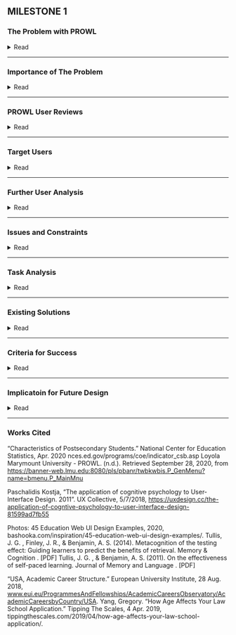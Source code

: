 <html>
<head>	
<link rel="stylesheet" href="projectstyle.css">
</head>	


## MILESTONE 1

### The Problem with PROWL

<details>
	<summary>Read</summary>
	
<h3> Design & Functionality </h3>

<p>Prowl is an important factor of student life for Loyola Marymount University. This is what makes the layout and functionality of the site significant. </p>	

<p>Prowl was created in the 90’s and has not been revised or updated since then, except for the change in logo. To sum the site up, it is very outdated.</p>



<p>The design of the site does not appeal to the human eye, there is no aesthetic, the navigation bar is rigid, and the text is too small. Considering the center of the retina does not have any blue cones, this makes the category text design weak. The information presentation is very close together, no dividers and mostly all the same color stacked on top of eachother. This can make finding what the user needs difficult. Not to mention, a few of the options are overlapping and can be confusing for which one does what. </p>

<p>The site’s menu is also located poorly for our peripheral vision as it is on the center right in blue with no background or button, when all of the navigation tabs are on the center left.</p>

<p>Instead of each navigation menu having a sub menu, it displays a bunch of bundled links all in blue and underlined. This makes it hard to distinguish if this is a link taking you out of prowl, or if it is leading to another page within the website. Also, the amount of blue links is overwhelming and there is way too much text. A lot of these categories can be merged into one page with the proper design. </p>


<p>Another problem with Prowl is the lack of a back button. Instead of going back one page to where you were previously, you have to return to the menu completely. This can be difficult for users who want to return to the previous page, but due to short-term memory, cannot remember the steps to get there. It feels like a maze that leads to a bunch of deadends. </p>


<p>Another aspect that is poorly implemented is there are no errors if you press submit after not selecting anything. It simply just refreshes the page, this could confuse people if they did not know there was input needed.</p>

<p>The site also sends you an email to reset your password every few months, this can be a nuisance as you cannot reuse any of the passwords you have used in the past. This is problematic as users will constantly forget their password or not remember which password is the new password, causing frustration.</p>

</details>

---

### Importance of The Problem

<details>
	<summary>Read</summary>


<p>- All students and faculty use PROWL for a variety of reasons. The primary use is registration.</p>
<p>- 95% of students and faculty surveyed stated that they were not satisfied with PROWL’s current state.</p>
<p>- PROWL is a very text-heavy, unintuitive design that not only is difficult to navigate, but also does little to cater to neurodiverse populations.</p>
<p>- PROWL is currently not optimized at all for mobile users. There is no support or format changes when viewing the website on a phone. </p>

</details>

---

### PROWL User Reviews
<details>
	<summary>Read</summary>
	
<h3>Students and professors we surveyed were asked why they are dissatisfied: </h3>

<p>- “Feels like I'm stuck in 2005, very text heavy, I just hate looking at it. Definitely needs an update or 2 to allow users to better navigate their excessive menus”</p>
<p>- “I don't understand how the categories are organized and navigating the interface is very unintuitive.”</p>
<p>- “Navigation through Banner is incredibly difficult, cannot open multiple tabs in Banner, it's always one tab and gets overwritten, searching through classes is difficult and not user friendly, neither is looking at the details of the courses.”</p>
<p>- “This tool is just terrible. From the very moment you log in, it is difficult to find what you need to do the work for which you accessed it”</p>
</details>

---

### Target Users

<details>
	<summary>Read</summary>

<h3>Primary Users</h3>

<p>LMU students are the primary users of PROWL. We fall into two subcategories: undergraduate students and law students.</p>
<p>Students are the most obvious set of primary users, as one of the four tabs on PROWL's current menu is labeled "student services." We use prowl to access incredibly important information about the status of various engagements at LMU.</p>

<p>LMU faculty should also be considered target users of PROWL. Several professors told us firsthand that they rely on it for many tasks. In fact, their frustration with the interface seemed much stronger than that of many students. It could be argued that professors are more impacted by the interface than students in the long term because they never graduate out of LMU. A common task that professors reported using PROWL for is accessing student records for academic advising.</p>

<h3> Secondary Users</h3>

<p>Many students, particularly younger students enrolled in LMU's undergraduate program, allow parents or guardians access to their student account. Parents navigating PROWL to help their child succeed in school should be taken into consideration, but they are secondary users because the system is not designed to manage parent information.</p>

<p>LMU staff who receive questions about the interface from LMU students may never interact with PROWL directly, but they should be considered secondary users because they require an understanding of the interface. In order to guide students effectively, staff, such as those working in the office or registrar, should have a thorough understanding of the tasks associated with their office. </p>

<h3>Other Stakeholders</h3>

<p>PROWL is the platform for a huge number of important tasks that students and faculty carry out at LMU. Because students and faculty are the core of university culture, all members of the current LMU community could be considered, at least, tertiary stakeholders in PROWL. Two examples of these stakeholders, who never interact with the interface but are influenced by it, would be high-level LMU administrators and staff working in campus maintenance. PROWL impacts the lives and schedules of students and faculty who, in turn, impact the jobs of these administrators and staff. LMU administrators may also have the final say in decisions about the interface.</p>
</details>

---

### Further User Analysis

<details>
	<summary>Read</summary>
	
<h3>Platform</h3>
	
<p>PROWL is accessible through any standard web browser to any user with the proper verification. This means that users will be accessing the page through personal mobile devices, personal computers, and the computers provided by LMU in public spaces. It should be noted here that PROWL is currently not formatted to function on a mobile web browser--a clear problem with the interface that should be addressed. </p>

<p>Please note that the above also applies to the "task environment."</p>
 
<h3>Location</h3>
	
<p>LMU has a main physical campus. However, because of PROWL's browser accessibility, the interface should not be designed with the only campus in mind. As we are seeing play out today, a large variety of circumstances can necessitate that students be able to use PROWL effectively from anywhere in the world. 
That said, PROWL should be designed with minimal noise alerts, as many students will be accessing it through university computers in designated quiet spaces.</p>

<p>Please note that the above also applies to the "task environment." </p>
	
<h3>Age</h3>

<p>The expected ages of various PROWL user demographics, based off of internet research, are as follows:</p>
<p>- Undergraduate students: under 25</p>
<p>- Law Students: 22 to 24</p>
<p>- Faculty: 55 on average</p>
<p>- Parents: likely in 40s or 50s</p>
  
<p>Undergraduate and law students are at a relatively young expected age. They will most likely be very familiar with electronic user interface conventions. However, the interface should not be streamlined so much that it alienates parents, faculty, and more mature LMU students. </p>
	
<h3>Economic Standing</h3>
	
<p>LMU is a private school, so it is safe to assume that many users of PROWL will be from an affluent background. Affluence will not impact the users' access to PROWL in any way.</p>
	
<p>There are also a large number of students receiving scholarships and/or financial aid to attend LMU. There is not much that can be done to help students who struggle with accessing PROWL through personal devices, but computers are provided for them by the university.</p>
	
<p>It may streamline PROWL to hide or remove the financial aid and scholarship sections of the interface for those they do not apply to. However, this may discourage them from accessing these resources should their circumstances change in the future. </p>
</details>

---

### Issues and Constraints 

<details>
	<summary>Read</summary>
	
<h3>Issues/Constraints</h3>

<p> The biggest constraint impacting the design of a new PROWL interface is the larger LMU interface within which PROWL exists. PROWL is accessed through the My LMU homepage and serves as a portal to numerous other pages in LMU's system. Many of the features on any given number of these pages may be more convenient to users as a part of PROWL. However, it is beyond the scope of this project to change the other pages. Having these features in multiple locations may create more confusion than is worth including them in PROWL. 
A new PROWL must also be able to integrate into LMU's human interface. PROWL's services should be available to users all-year-round, meaning the opportunity to retrain users on a new system is very slim. Even if the new system is intuitive, some confusion will inevitably arise when it replaces the old one. Therefore, the new system should maintain enough of the old system's architecture to remain as familiar as possible, without sacrificing design. </p>
</details>

---

### Task Analysis
<details>
	<summary>Read</summary>

<h3>Class Registration Task Analysis </h3>
<p>0: Register for classes</p>
<p>0.1: Log into Prowl</p>
<p>0.1.1: Go to myLMU</p>
<p>0.1.2: Enter username and password</p>
<p>0.1.3: Locate Prowl link</p>
<p>0.1.4: Click on the Prowl link</p>
<p>1: Get to registration page</p>
<p>1.1: Locate student services tab</p>
<p>1.2: Click on student services tab </p>
<p>1.3: Locate Registration hyperlink</p>
<p>1.4: Click on registration</p>
<p>2: Register for class</p>
<p>2.1: Click on Register for classes</p>
<p>2.2: Set term you want to register for</p>
<p>2.3: Search for classes</p>

<h3>View Student Records Task Analysis </h3>
<p>1: View Student Records</p>
<p>0: Log into Prowl</p>
<p>1: View Transcript</p>
<p>1.1: Locate student services tab</p>
<p>1.2: Click on student services tab</p>
<p>1.3: Locate view unofficial transcript</p>
<p>1.4: Click view unofficial transcript</p>
<p>1.5: Set transcript level to all levels</p>
<p>1.6: Set transcript type to unofficial transcript</p>
<p>1.7: Click submit</p>

<h3>Financial Aid Task Analysis </h3>
<p>2: Financial Aid</p>
<p>0: Log into Prowl</p>
<p>1: View financial aid award</p>
<p>1.1: Locate financial aid tab</p>
<p>1.2: Click on financial aid tab</p>
<p>1.3: Locate financial aid status</p>
<p>1.4: Click on financial aid status</p>
<p>1.5: Locate the sentence that says “You have been awarded financial aid which totals $blahblahblah”</p>
<p>2: View financial aid holds</p>
<p>2.1: Press browsers go back a page button</p>
<p>2.2: Locate financial aid requirements and financial aid holds</p>
<p>2.3: Click on financial aid requirements and financial aid holds</p>
<p>2.4: Locate financial aid holds</p>
<p>2.5: Click on financial aid holds</p>

<h3>Personal Information Task Analysis </h3>
<p>3: View University Id and update personal information</p>
<p>0: Log into Prowl</p>
<p>1: Find university Id</p>
<p>1.1: Locate personal information tab</p>
<p>1.2: Click on personal information tab</p>
<p>1.3: Locate View University ID Number/Law School Id</p>
<p>1.4: Click on View University ID number/Law School Id</p>
<p>2: Update Address(es) and Phone(s)</p>
<p>2.1: Click on browsers go back a page</p>
<p>2.2: Locate View/Update Address(es) and Phone(s)</p>
<p>2.3: Click on View/Update Address(es) and Phone(s)</p>
<p>2.4: Locate which address and or phone you want to update</p>
<p>2.5: Click on which you want to update</p>
<p>2.6: Input new information</p>
<p>2.7: Click submit</p>
<p>3: Update Emergency Contact information/ LMU Alert Information/ Ethnicity and Race Information</p>
<p>Similar to update address(es) and Phone(s) except you click on the specific hyperlink to view and or update the information</p>

<h3>New Prowl Task Analysis </h3>
<p>Log Into Prowl</p>
<p>1: Register for classes</p>
<p>1.1: Locate Register for classes button on home page</p>
<p>1.2: Click on Register for classes</p>
<p>2: View Student Records</p>
<p>2.1: Locate View Student Records section</p>
<p>2.2: Click on view unofficial transcript</p>
<p>2.3: Appreciate its beauty</p>
<p>3: Finance</p>
<p>3.1: View Financial Aid</p>
<p>3.1.1: Locate financial aid section</p>
<p>3.1.2: Locate warning sign signifying you have a hold on your financial aid</p>
<p>3.1.3: Locate amount and requirements to keep financial aid</p>
<p>3.2: Make payments</p>
<p>3.2.1: Locate link to student account center</p>
<p>3.2.2: Click on link to student account center</p>
<p>4: View/Update Personal Information</p>
<p>4.1: Locate personal profile section</p>
<p>4.2: View university Id and all other information</p>
<p>4.2.1 Update by locating and clicking on the info you want to change</p>
</details>

---

### Existing Solutions

<details>
	<summary>Read</summary>
	
<h3>Solution Examples</h3>
	
<p>Existing solutions can be seen in similar portals for schools and other organizations that utilize less text-heavy layouts and, instead, focus on accessibility.</p>

<p>Below is an example with large, easy to understand sections for each link and tabs on the left so they are seen first.</p>



<p>While the page below presents a lot of information, the layout and color design does a good job of not overwhelming the user.</p>



</details>

---

### Criteria for Success

<details>
	<summary>Read</summary>

<h3>Our goals:</h3>

<p> 1. No loss of functionality </p>
<p> 2. Better user experience </p>
<p> 3. Increased user satisfaction </p>
<p> 4. Increased accessibility for neurodiverse populations </p>
<p> 5. Optimization for mobile use </p>

</details>

---

### Implicatoin for Future Design

<details>
	<summary>Read</summary>

<h3>Implications for Future Design</h3>

<p>A new design for PROWL should not only be easier to use and simpler to navigate, but familiar alongside myLMU. With the large number of returning students and faculty who are already accustomed to myLMU, it is reasonable to create PROWL 2.0 with myLMU in mind. Using myLMU as a reference, we should design a new web page with less confusing tabs and mobile compatibility. Our research and analysis of Prowl has shown us the important role design plays in a user’s experience.</p>

</details>

---

### Works Cited

“Characteristics of Postsecondary Students.” National Center for Education Statistics, Apr. 2020 nces.ed.gov/programs/coe/indicator_csb.asp 
Loyola Marymount University - PROWL. (n.d.). Retrieved September 28, 2020, from
https://banner-web.lmu.edu:8080/pls/pbanr/twbkwbis.P_GenMenu?name=bmenu.P_MainMnu

Paschalidis Kostja, “The application of cognitive psychology to User-Interface Design. 2011”.  UX Collective, 5/7/2018,           https://uxdesign.cc/the-application-of-cogntive-psychology-to-user-interface-design-81599ad7fb55

Photos: 45 Education Web UI Design Examples, 2020,    bashooka.com/inspiration/45-education-web-ui-design-examples/.
Tullis, J. G. , Finley, J. R., & Benjamin, A. S. (2014). Metacognition of the testing effect: Guiding learners to predict the benefits of retrieval. Memory & Cognition . [PDF]
Tullis, J. G. , & Benjamin, A. S. (2011). On the effectiveness of self-paced learning. Journal of Memory and Language . [PDF]

“USA, Academic Career Structure.” European University Institute, 28 Aug. 2018, www.eui.eu/ProgrammesAndFellowships/AcademicCareersObservatory/AcademicCareersbyCountry/USA. 
Yang, Gregory. “How Age Affects Your Law School Application.” Tipping The Scales, 4 Apr. 2019, tippingthescales.com/2019/04/how-age-affects-your-law-school-application/.

</html>
